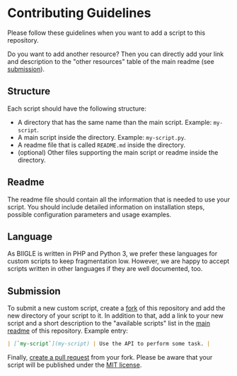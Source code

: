 # Contributing Guidelines

Please follow these guidelines when you want to add a script to this repository.

Do you want to add another resource? Then you can directly add your link and description to the "other resources" table of the main readme (see [submission](#submission)).

## Structure

Each script should have the following structure:

- A directory that has the same name than the main script. Example: `my-script`.
- A main script inside the directory. Example: `my-script.py`.
- A readme file that is called `README.md` inside the directory.
- (optional) Other files supporting the main script or readme inside the directory.

## Readme

The readme file should contain all the information that is needed to use your script. You should include detailed information on installation steps, possible configuration parameters and usage examples.

## Language

As BIIGLE is written in PHP and Python 3, we prefer these languages for custom scripts to keep fragmentation low. However, we are happy to accept scripts written in other languages if they are well documented, too.

## Submission

To submit a new custom script, create a [fork](https://help.github.com/articles/about-forks/) of this repository and add the new directory of your script to it. In addition to that, add a link to your new script and a short description to the "available scripts" list in the [main readme](README.md) of this repository. Example entry:

```markdown
| [`my-script`](my-script) | Use the API to perform some task. |
```

Finally, [create a pull request](https://help.github.com/articles/creating-a-pull-request-from-a-fork/) from your fork. Please be aware that your script will be published under the [MIT license](LICENSE).
